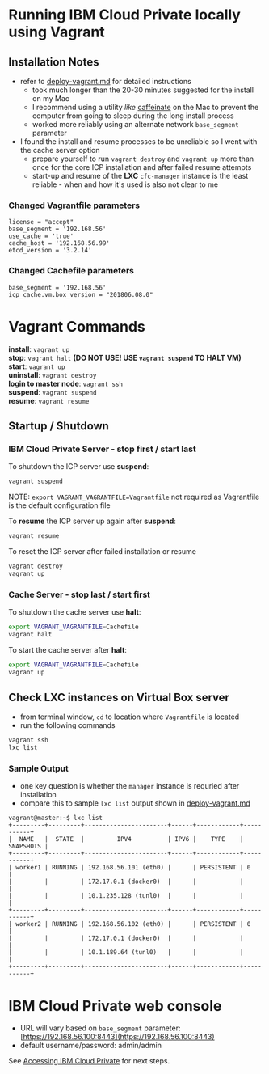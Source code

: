 # Running IBM Cloud Private locally using Vagrant

## Installation Notes
* refer to [deploy-vagrant.md](./deploy-vagrant.md) for detailed instructions
  * took much longer than the 20-30 minutes suggested for the install on my Mac
  * I recommend using a utility _like_ [caffeinate](https://discussions.apple.com/thread/7858428) on the Mac to prevent the computer from going to sleep during the long install process
  * worked more reliably using an alternate network `base_segment` parameter
* I found the install and resume processes to be unreliable so I went with the cache server option
  * prepare yourself to run `vagrant destroy` and `vagrant up` more than once for the core ICP installation and after failed resume attempts
  * start-up and resume of the **LXC** `cfc-manager` instance is the least reliable - when and how it's used is also not clear to me


### Changed Vagrantfile parameters
```
license = "accept"
base_segment = '192.168.56'
use_cache = 'true'
cache_host = '192.168.56.99'
etcd_version = '3.2.14'
```

### Changed Cachefile parameters
```
base_segment = '192.168.56'
icp_cache.vm.box_version = "201806.08.0"
```

# Vagrant Commands
**install**: `vagrant up`  
**stop**: `vagrant halt` __(DO NOT USE! USE `vagrant suspend` TO HALT VM)__    
**start**: `vagrant up`  
**uninstall**: `vagrant destroy`  
**login to master node**: `vagrant ssh`  
**suspend**: `vagrant suspend`  
**resume**: `vagrant resume`

## Startup / Shutdown


### IBM Cloud Private Server - stop first / start last

To shutdown the ICP server use **suspend**:
```bash
vagrant suspend
```
NOTE:  `export VAGRANT_VAGRANTFILE=Vagrantfile` not required as Vagrantfile is the default configuration file

To **resume** the ICP server up again after **suspend**:
```bash
vagrant resume
```

To reset the ICP server after failed installation or resume
```bash
vagrant destroy
vagrant up
```

### Cache Server - stop last / start first

To shutdown the cache server use **halt**:
```bash
export VAGRANT_VAGRANTFILE=Cachefile
vagrant halt
```

To start the cache server after **halt**:  
```bash
export VAGRANT_VAGRANTFILE=Cachefile
vagrant up
```

## Check LXC instances on Virtual Box server
* from terminal window, `cd` to location where `Vagrantfile` is located
* run the following commands
```bash
vagrant ssh
lxc list
```
### Sample Output
* one key question is whether the `manager` instance is requried after installation
* compare this to sample `lxc list` output shown in [deploy-vagrant.md](./deploy-vagrant.md)
```
vagrant@master:~$ lxc list
+---------+---------+-----------------------+------+------------+-----------+
|  NAME   |  STATE  |         IPV4          | IPV6 |    TYPE    | SNAPSHOTS |
+---------+---------+-----------------------+------+------------+-----------+
| worker1 | RUNNING | 192.168.56.101 (eth0) |      | PERSISTENT | 0         |
|         |         | 172.17.0.1 (docker0)  |      |            |           |
|         |         | 10.1.235.128 (tunl0)  |      |            |           |
+---------+---------+-----------------------+------+------------+-----------+
| worker2 | RUNNING | 192.168.56.102 (eth0) |      | PERSISTENT | 0         |
|         |         | 172.17.0.1 (docker0)  |      |            |           |
|         |         | 10.1.189.64 (tunl0)   |      |            |           |
+---------+---------+-----------------------+------+------------+-----------+
```


# IBM Cloud Private web console
* URL will vary based on `base_segment` parameter:  [https://192.168.56.100:8443](https://192.168.56.100:8443)
* default username/password:  admin/admin



See [Accessing IBM Cloud Private](/README.md#accessing-ibm-cloud-private) for next steps.
